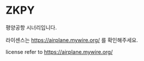 # ZKPY
평양공항 시너리입니다.

라이센스는 https://airplane.mywire.org/ 를 확인해주세요.

license refer to https://airplane.mywire.org/
